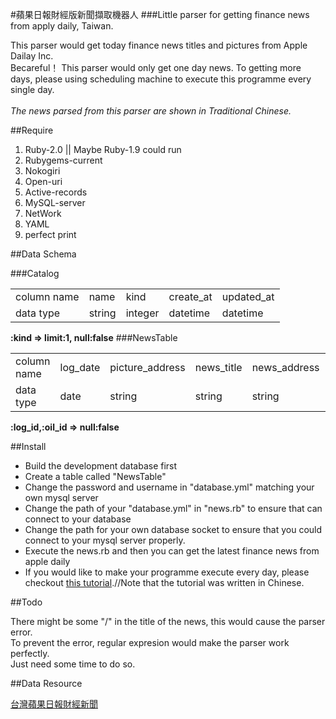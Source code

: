 #蘋果日報財經版新聞擷取機器人
###Little parser for getting finance news from apply daily, Taiwan.

This parser would get today finance news titles and pictures from Apple Dailay Inc.<br>
Becareful！ This parser would only get one day news. To getting more days, please using scheduling machine to execute this
programme every single day.<br>
<br>
*The news parsed from this parser are shown in Traditional Chinese.*<br>

##Require

1. Ruby-2.0 || Maybe Ruby-1.9 could run<br>
2. Rubygems-current<br>
3. Nokogiri<br>
4. Open-uri<br>
5. Active-records<br>
6. MySQL-server<br>
7. NetWork<br>
8. YAML<br>
9. perfect print<br>

##Data Schema

###Catalog
<table>
  <tr>
    <td>column name</td><td>name</td><td>kind</td><td>create_at</td><td>updated_at</td>
  </tr>
  <tr>
    <td>data type</td><td>string</td><td>integer</td><td>datetime</td><td>datetime</td>
  </tr>
</table>
<strong>:kind => limit:1, null:false</strong>
###NewsTable

<table>
  <tr>
    <td>column name</td><td>log_date</td><td>picture_address</td><td>news_title</td><td>news_address</td><td>serial</td>
  </tr>
  <tr>
    <td>data type</td><td>date</td><td>string</td><td>string</td><td>string</td><td>integer</td>
  </tr>
</table>
<strong>:log_id,:oil_id => null:false</strong>

##Install

* Build the development database first<br>
* Create a table called "NewsTable"<br>
* Change the password and username in "database.yml" matching your own mysql server<br>
* Change the path of your "database.yml" in "news.rb" to ensure that can connect to your database<br>
* Change the path for your own database socket to ensure that you could connect to your mysql server properly.<br>
* Execute the news.rb and then you can get the latest finance news from apple daily<br>
* If you would like to make your programme execute every day, please checkout [this tutorial](http://dylandychat.blogspot.tw/2013/09/ubuntu-1304-cron.html).//Note that the tutorial was written in Chinese.

##Todo

There might be some "/" in the title of the news, this would cause the parser error.<br>
To prevent the error, regular expresion would make the parser work perfectly.<br>
Just need some time to do so.

##Data Resource

[台灣蘋果日報財經新聞](http://www.appledaily.com.tw/appledaily/article/finance)
